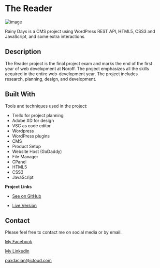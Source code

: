 # The Reader

![image](https://github.com/RobertDacian/Rainy-Days-Website/blob/61b4968d775bf1f9a34ceb1b613801fd987af7b8/images/product-images/shop.jpg)

Rainy Days is a CMS project using WordPress REST API, HTML5, CSS3 and JavaScript, and some extra interactions.

## Description

The Reader project is the final project exam and marks the end of the first year of web development at Noroff. The project emphasizes all the skills acquired in the entire web-development year. The project includes research, planning, design, and development.

## Built With

Tools and techniques used in the project:

- Trello for project planning
- Adobe XD for design
- VSC as code editor
- Wordpress
- WordPress plugins
- CMS
- Product Setup
- Website Host (GoDaddy)
- File Manager
- CPanel
- HTML5
- CSS3
- JavaScript

**Project Links**

- [See on GitHub](https://github.com/RobertDacian/Rainy-Days-Website.git)

- [Live Version ](https://rainy-days-project.netlify.app/)

## Contact

Please feel free to contact me on social media or by email.

[My Facebook](https://www.facebook.com/pax.dacian)

[My LinkedIn](https://www.linkedin.com/in/robert-dacian)

paxdacian@icloud.com
